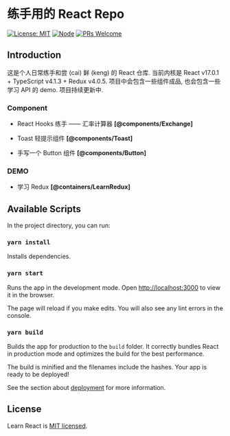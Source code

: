 # 练手用的 React Repo

[![License: MIT](https://img.shields.io/badge/License-MIT-orange.svg)](https://opensource.org/licenses/MIT)
[![Node](https://img.shields.io/badge/node-%3E%3D8.0.0-blue.svg)](https://github.com/YanceyOfficial/learn-react)
[![PRs Welcome](https://img.shields.io/badge/PRs-welcome-green.svg)](https://github.com/YanceyOfficial/learn-react/pulls)

## Introduction

这是个人日常练手和尝 (cai) 鲜 (keng) 的 React 仓库. 当前内核是 React v17.0.1 + TypeScript v4.1.3 + Redux v4.0.5. 项目中会包含一些组件成品, 也会包含一些学习 API 的 demo. 项目持续更新中.

### Component

- React Hooks 练手 —— 汇率计算器 **[@components/Exchange]**

- Toast 轻提示组件 **[@components/Toast]**

- 手写一个 Button 组件 **[@components/Button]**

### DEMO

- 学习 Redux **[@containers/LearnRedux]**

## Available Scripts

In the project directory, you can run:

### `yarn install`

Installs dependencies.

### `yarn start`

Runs the app in the development mode. Open [http://localhost:3000](http://localhost:3000) to view it in the browser.

The page will reload if you make edits. You will also see any lint errors in the console.

### `yarn build`

Builds the app for production to the `build` folder. It correctly bundles React in production mode and optimizes the build for the best performance.

The build is minified and the filenames include the hashes. Your app is ready to be deployed!

See the section about [deployment](https://facebook.github.io/create-react-app/docs/deployment) for more information.

## License

Learn React is [MIT licensed](https://opensource.org/licenses/MIT).
